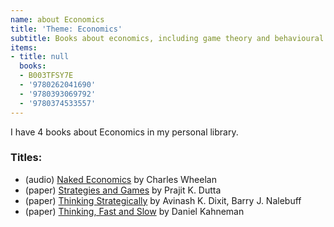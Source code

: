 ```yaml
---
name: about Economics
title: 'Theme: Economics'
subtitle: Books about economics, including game theory and behavioural economics
items:
- title: null
  books:
  - B003TFSY7E
  - '9780262041690'
  - '9780393069792'
  - '9780374533557'
---
```

I have 4 books about Economics in my personal library.

### Titles:
- (audio) [Naked Economics](/books/info/B003TFSY7E) by Charles Wheelan
- (paper) [Strategies and Games](/books/info/9780262041690) by Prajit K. Dutta
- (paper) [Thinking Strategically](/books/info/9780393069792) by Avinash K. Dixit, Barry J. Nalebuff
- (paper) [Thinking, Fast and Slow](/books/info/9780374533557) by Daniel Kahneman

